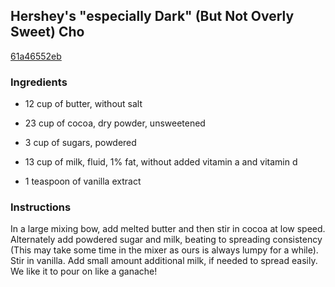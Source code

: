 ## Hershey's "especially Dark" (But Not Overly Sweet) Cho

[61a46552eb](http://www.food.com/recipe/hersheys-especially-dark-but-not-overly-sweet-cho-341893)

### Ingredients

 - 12 cup of butter, without salt

 - 23 cup of cocoa, dry powder, unsweetened

 - 3 cup of sugars, powdered

 - 13 cup of milk, fluid, 1% fat, without added vitamin a and vitamin d

 - 1 teaspoon of vanilla extract

### Instructions

In a large mixing bow, add melted butter and then stir in cocoa at low speed. Alternately add powdered sugar and milk, beating to spreading consistency (This may take some time in the mixer as ours is always lumpy for a while). Stir in vanilla. Add small amount additional milk, if needed to spread easily. We like it to pour on like a ganache!